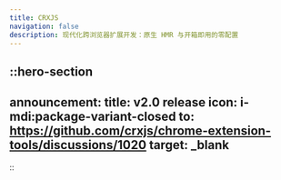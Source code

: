 ```yaml
---
title: CRXJS
navigation: false
description: 现代化跨浏览器扩展开发：原生 HMR 与开箱即用的零配置
---
```


::hero-section
---
announcement:
  title: v2.0 release
  icon: i-mdi:package-variant-closed
  to: https://github.com/crxjs/chrome-extension-tools/discussions/1020
  target: _blank
---
::
